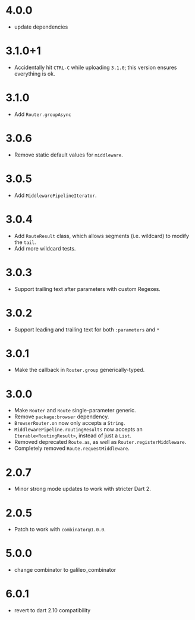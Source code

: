 # 4.0.0
- update dependencies

# 3.1.0+1
* Accidentally hit `CTRL-C` while uploading `3.1.0`; this version ensures everything is ok.

# 3.1.0
* Add `Router.groupAsync`

# 3.0.6
* Remove static default values for `middleware`.

# 3.0.5
* Add `MiddlewarePipelineIterator`.

# 3.0.4
* Add `RouteResult` class, which allows segments (i.e. wildcard) to
modify the `tail`.
* Add more wildcard tests.

# 3.0.3
* Support trailing text after parameters with custom Regexes.

# 3.0.2
* Support leading and trailing text for both `:parameters` and `*`

# 3.0.1
* Make the callback in `Router.group` generically-typed.

# 3.0.0
* Make `Router` and `Route` single-parameter generic.
* Remove `package:browser` dependency.
* `BrowserRouter.on` now only accepts a `String`.
* `MiddlewarePipeline.routingResults` now accepts
an `Iterable<RoutingResult>`, instead of just a `List`.
* Removed deprecated `Route.as`, as well as `Router.registerMiddleware`.
* Completely removed `Route.requestMiddleware`.

# 2.0.7
* Minor strong mode updates to work with stricter Dart 2.

# 2.0.5
* Patch to work with `combinator@1.0.0`.

# 5.0.0

- change combinator to galileo_combinator

# 6.0.1

- revert to dart 2.10 compatibility